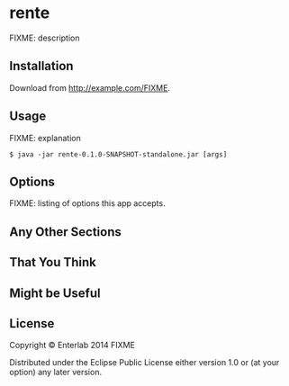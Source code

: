 # rente

FIXME: description

## Installation

Download from http://example.com/FIXME.

## Usage

FIXME: explanation

    $ java -jar rente-0.1.0-SNAPSHOT-standalone.jar [args]

## Options

FIXME: listing of options this app accepts.

## Any Other Sections
## That You Think
## Might be Useful

## License

Copyright © Enterlab 2014 FIXME

Distributed under the Eclipse Public License either version 1.0 or (at
your option) any later version.

